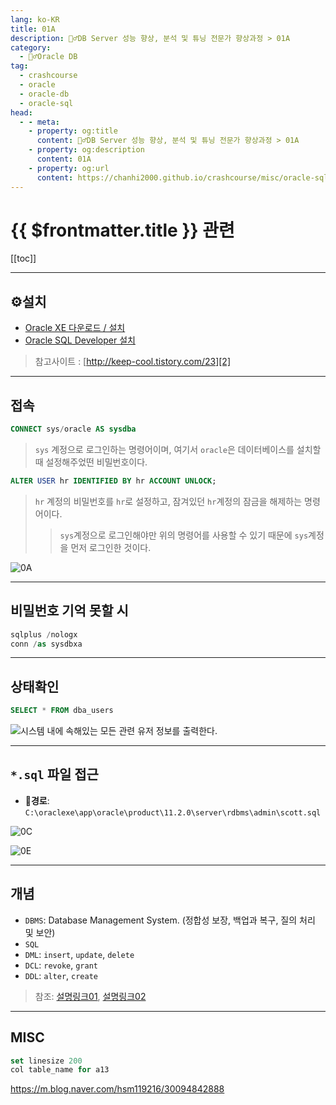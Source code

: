 ```yaml
---
lang: ko-KR
title: 01A
description: 🙆‍♂️DB Server 성능 향상, 분석 및 튜닝 전문가 향상과정 > 01A
category:
  - 🙆‍♂️Oracle DB
tag: 
  - crashcourse
  - oracle
  - oracle-db
  - oracle-sql
head:
  - - meta:
    - property: og:title
      content: 🙆‍♂️DB Server 성능 향상, 분석 및 튜닝 전문가 향상과정 > 01A
    - property: og:description
      content: 01A
    - property: og:url
      content: https://chanhi2000.github.io/crashcourse/misc/oracle-sql-db-tuning/01a.html
---
```


# {{ $frontmatter.title }} 관련

[[toc]]

---

## ⚙️설치

- [Oracle XE 다운로드 / 설치][0]
- [Oracle SQL Developer 설치][1]

> 참고사이트 : [http://keep-cool.tistory.com/23][2]

---

## 접속

```sql
CONNECT sys/oracle AS sysdba
```

> `sys` 계정으로 로그인하는 명령어이며, 여기서 `oracle`은 데이터베이스를 설치할 때 설정해주었떤 비밀번호이다.

```sql
ALTER USER hr IDENTIFIED BY hr ACCOUNT UNLOCK;
```

> `hr` 계정의 비밀번호를 `hr`로 설정하고, 잠겨있던 `hr`계정의 잠금을 해제하는 명령어이다.
>> `sys`계정으로 로그인해야만 위의 명령어를 사용할 수 있기 때문에 `sys`계정을 먼저 로그인한 것이다.

![0A][0A]

---

## 비밀번호 기억 못할 시

```sql
sqlplus /nologx
conn /as sysdbxa
```

---

## 상태확인

```sql
SELECT * FROM dba_users
```

![시스템 내에 속해있는 모든 관련 유저 정보를 출력한다.][0B]

---

## `*.sql` 파일 접근

- 📂__경로__: `C:\oraclexe\app\oracle\product\11.2.0\server\rdbms\admin\scott.sql`

![0C][0C]

![0E][0E]

---

## 개념

- `DBMS`: Database Management System. (정합성 보장, 백업과 복구, 질의 처리 및 보안)
- `SQL`
- `DML`: `insert`, `update`, `delete`
- `DCL`: `revoke`, `grant`
- `DDL`: `alter`, `create`

> 참조: [설명링크01][3], [설명링크02][4]

---

## MISC

```sql 
set linesize 200
col table_name for a13
```

https://m.blog.naver.com/hsm119216/30094842888

[0]: http://www.oracle.com/technetwork/database/database-technologies/express-edition/downloads/index.html 
[1]: http://www.oracle.com/technetwork/developer-tools/sql-developer/downloads/index.html
[2]: http://keep-cool.tistory.com/23
[3]: http://yagi815.tistory.com/288
[4]: http://cafe.daum.net/oratun/k877/3

[0A]: /images/oracle-sql-db-tuning/01.png
[0B]: /images/oracle-sql-db-tuning/05.png
[0C]: /images/oracle-sql-db-tuning/06a.png
[0E]: /images/oracle-sql-db-tuning/06c.png

<TagLinks />
